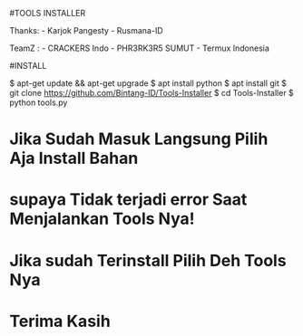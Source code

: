 #TOOLS INSTALLER

Thanks: - Karjok Pangesty
        - Rusmana-ID

TeamZ : - CRACKERS Indo
        - PHR3RK3R5 SUMUT
        - Termux Indonesia

#INSTALL

$ apt-get update && apt-get upgrade
$ apt install python
$ apt install git
$ git clone https://github.com/Bintang-ID/Tools-Installer
$ cd Tools-Installer
$ python tools.py

# Jika Sudah Masuk Langsung Pilih Aja Install Bahan
# supaya Tidak terjadi error Saat Menjalankan Tools Nya!
# Jika sudah Terinstall Pilih Deh Tools Nya

# Terima Kasih

